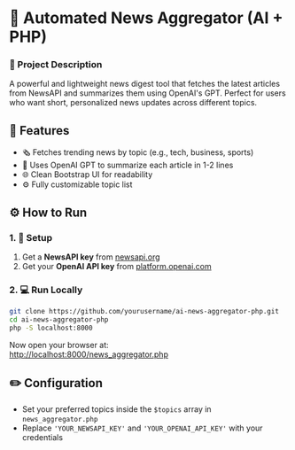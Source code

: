 # 📰 Automated News Aggregator (AI + PHP)

### 📄 Project Description  
A powerful and lightweight news digest tool that fetches the latest articles from NewsAPI and summarizes them using OpenAI's GPT. Perfect for users who want short, personalized news updates across different topics.

## 🚀 Features
- 🗞️ Fetches trending news by topic (e.g., tech, business, sports)
- 🤖 Uses OpenAI GPT to summarize each article in 1-2 lines
- 🌐 Clean Bootstrap UI for readability
- ⚙️ Fully customizable topic list

## ⚙️ How to Run

### 1. 🔧 Setup
1. Get a **NewsAPI key** from [newsapi.org](https://newsapi.org/)
2. Get your **OpenAI API key** from [platform.openai.com](https://platform.openai.com/account/api-keys)

### 2. 💻 Run Locally
```bash
git clone https://github.com/yourusername/ai-news-aggregator-php.git
cd ai-news-aggregator-php
php -S localhost:8000
```

Now open your browser at:  
[http://localhost:8000/news_aggregator.php](http://localhost:8000/news_aggregator.php)

## ✏️ Configuration
- Set your preferred topics inside the `$topics` array in `news_aggregator.php`
- Replace `'YOUR_NEWSAPI_KEY'` and `'YOUR_OPENAI_API_KEY'` with your credentials
